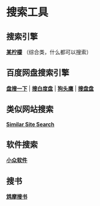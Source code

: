 # 搜索工具

## 搜索引擎

  [**某柠檬**](http://www.moulem.com/) （综合类，什么都可以搜索）

## 百度网盘搜索引擎

  [**盘搜一下**](http://pansou.com/) \| [**搜白度盘**](http://www.sobaidupan.com/) \| [**狗头鹰**](http://goutouying.com/) \| [**搜盘盘**](https://www.sopanpan.com/new/)

## 类似网站搜索

  [**Similar Site Search**](https://www.similarsitesearch.com/)

## 软件搜索

  [**小众软件**](https://www.appinn.com/)
  
## 搜书

  [**鸩摩搜书**](https://www.jiumodiary.com/)
